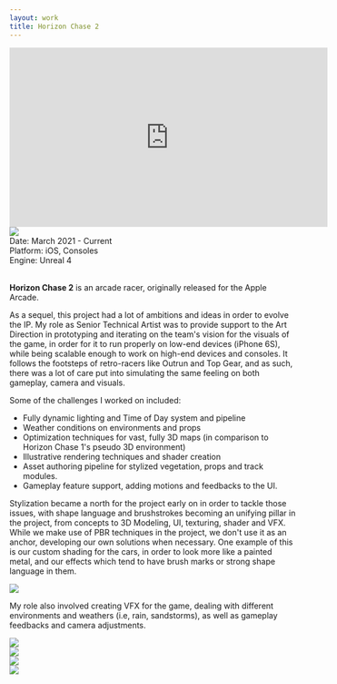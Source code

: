 ```yaml
---
layout: work
title: Horizon Chase 2
---
```


<div class="videoWrapper">
    <iframe width="560" height="315" src="https://www.youtube.com/embed/ZIi7R45tK6w" frameborder="0"
      allow="accelerometer; autoplay; encrypted-media; gyroscope; picture-in-picture" allowfullscreen></iframe>
  </div>
<div class="descriptionBlock">
  <div class="descriptionItem" style="flex-shrink: 1; max-width:30%;">
    <img src="{{site.baseurl}}/assets/images/aquiris-hc2-logo-white.png" style="max-width: 100%;">
  </div>

  <div class="vl"></div>

  <div class="descriptionItem" style="flex-shrink: 1;">
    Date: March 2021 - Current
    <br>
    Platform: iOS, Consoles
    <br>
    Engine: Unreal 4
  </div>
</div>
<br>

<b>Horizon Chase 2</b> is an arcade racer, originally released for the Apple Arcade.

As a sequel, this project had a lot of ambitions and ideas in order to evolve the IP. My role as Senior Technical Artist was to provide support to the Art Direction in prototyping and iterating on the team's vision for the visuals of the game, in order for it to run properly on low-end devices (iPhone 6S), while being scalable enough to work on high-end devices and consoles. It follows the footsteps of retro-racers like Outrun and Top Gear, and as such, there was a lot of care put into simulating the same feeling on both gameplay, camera and visuals.

Some of the challenges I worked on included:

- Fully dynamic lighting and Time of Day system and pipeline
- Weather conditions on environments and props
- Optimization techniques for vast, fully 3D maps (in comparison to Horizon Chase 1's pseudo 3D environment) 
- Illustrative rendering techniques and shader creation
- Asset authoring pipeline for stylized vegetation, props and track modules.
- Gameplay feature support, adding motions and feedbacks to the UI.

 Stylization became a north for the project early on in order to tackle those issues, with shape language and brushstrokes becoming an unifying pillar in the project, from concepts to 3D Modeling, UI, texturing, shader and VFX. While we make use of PBR techniques in the project, we don't use it as an anchor, developing our own solutions when necessary. One example of this is our custom shading for the cars, in order to look more like a painted metal, and our effects which tend to have brush marks or strong shape language in them.

<img src="{{site.baseurl}}/assets/images/HC2-Car.png">

My role also involved creating VFX for the game, dealing with different environments and weathers (i.e, rain, sandstorms), as well as gameplay feedbacks and camera adjustments.

<img src="{{site.baseurl}}/assets/images/HC2-Waterfall.webp">
<br>
<img src="{{site.baseurl}}/assets/images/HC2-Volcano.webp">
<br>
<img src="{{site.baseurl}}/assets/images/HC2-CarsVFX.webp" >
<br>
<img src="{{site.baseurl}}/assets/images/HC2-DayNight.webp">
